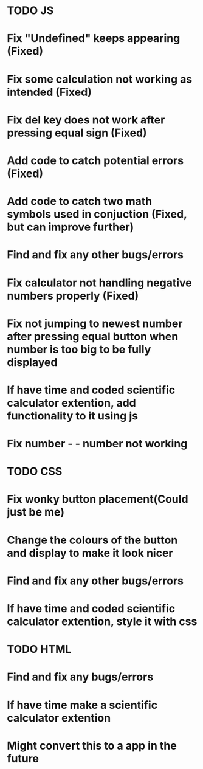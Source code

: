# TODO JS
# Fix "Undefined" keeps appearing (Fixed)
# Fix some calculation not working as intended (Fixed)
# Fix del key does not work after pressing equal sign (Fixed)
# Add code to catch potential errors (Fixed)
# Add code to catch two math symbols used in conjuction (Fixed, but can improve further)
# Find and fix any other bugs/errors
# Fix calculator not handling negative numbers properly (Fixed)
# Fix not jumping to newest number after pressing equal button when number is too big to be fully displayed
# If have time and coded scientific calculator extention, add functionality to it using js
# Fix number - - number not working

# TODO CSS
# Fix wonky button placement(Could just be me)
# Change the colours of the button and display to make it look nicer
# Find and fix any other bugs/errors
# If have time and coded scientific calculator extention, style it with css

# TODO HTML
# Find and fix any bugs/errors
# If have time make a scientific calculator extention

# Might convert this to a app in the future
